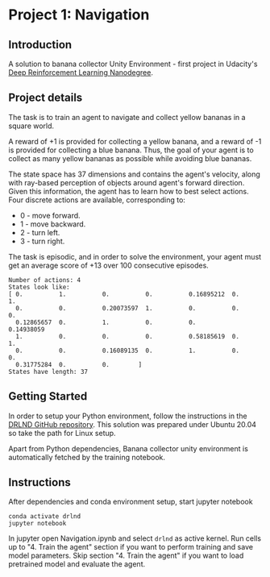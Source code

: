 Project 1: Navigation
=====================

## Introduction
A solution to banana collector Unity Environment - first project in Udacity's [Deep Reinforcement Learning Nanodegree](https://www.udacity.com/course/deep-reinforcement-learning-nanodegree--nd893).

## Project details
The task is to train an agent to navigate and collect yellow bananas in a square world.

A reward of +1 is provided for collecting a yellow banana, and a reward of -1 is provided for collecting a blue banana. Thus, the goal of your agent is to collect as many yellow bananas as possible while avoiding blue bananas.

The state space has 37 dimensions and contains the agent's velocity, along with ray-based perception of objects around agent's forward direction. Given this information, the agent has to learn how to best select actions. Four discrete actions are available, corresponding to:

- 0 - move forward.
- 1 - move backward.
- 2 - turn left.
- 3 - turn right.

The task is episodic, and in order to solve the environment, your agent must get an average score of +13 over 100 consecutive episodes.

```
Number of actions: 4
States look like:
[ 0.          1.          0.          0.          0.16895212  0.          1.
  0.          0.          0.20073597  1.          0.          0.          0.
  0.12865657  0.          1.          0.          0.          0.14938059
  1.          0.          0.          0.          0.58185619  0.          1.
  0.          0.          0.16089135  0.          1.          0.          0.
  0.31775284  0.          0.        ]
States have length: 37
```

## Getting Started
In order to setup your Python environment, follow the instructions in the [DRLND GitHub repository](https://github.com/udacity/deep-reinforcement-learning/blob/master/README.md#dependencies). This solution was prepared under Ubuntu 20.04 so take the path for Linux setup.

Apart from Python dependencies, Banana collector unity environment is automatically fetched by the training notebook.

## Instructions
After dependencies and conda environment setup, start jupyter notebook
```
conda activate drlnd
jupyter notebook
```

In jupyter open Navigation.ipynb and select `drlnd` as active kernel.
Run cells up to "4. Train the agent" section if you want to perform training and save model parameters.
Skip section "4. Train the agent" if you want to load pretrained model and evaluate the agent.
